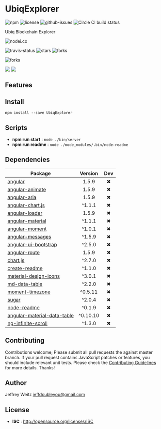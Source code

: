 # UbiqExplorer

![npm](https://img.shields.io/npm/v/UbiqExplorer.svg) ![license](https://img.shields.io/npm/l/UbiqExplorer.svg) ![github-issues](https://img.shields.io/github/issues/jeffdoubleyou/ubiq-explorer.svg)  ![Circle CI build status](https://circleci.com/gh/jeffdoubleyou/ubiq-explorer.svg?style=svg)

Ubiq Blockchain Explorer

![nodei.co](https://nodei.co/npm/UbiqExplorer.png?downloads=true&downloadRank=true&stars=true)

![travis-status](https://img.shields.io/travis/jeffdoubleyou/ubiq-explorer.svg)
![stars](https://img.shields.io/github/stars/jeffdoubleyou/ubiq-explorer.svg)
![forks](https://img.shields.io/github/forks/jeffdoubleyou/ubiq-explorer.svg)

![forks](https://img.shields.io/github/forks/jeffdoubleyou/ubiq-explorer.svg)

![](https://david-dm.org/jeffdoubleyou/ubiq-explorer/status.svg)
![](https://david-dm.org/jeffdoubleyou/ubiq-explorer/dev-status.svg)

## Features


## Install

`npm install --save UbiqExplorer`


## Scripts

 - **npm run start** : `node ./bin/server`
 - **npm run readme** : `node ./node_modules/.bin/node-readme`

## Dependencies

Package | Version | Dev
--- |:---:|:---:
[angular](https://www.npmjs.com/package/angular) | 1.5.9 | ✖
[angular-animate](https://www.npmjs.com/package/angular-animate) | 1.5.9 | ✖
[angular-aria](https://www.npmjs.com/package/angular-aria) | 1.5.9 | ✖
[angular-chart.js](https://www.npmjs.com/package/angular-chart.js) | ^1.1.1 | ✖
[angular-loader](https://www.npmjs.com/package/angular-loader) | 1.5.9 | ✖
[angular-material](https://www.npmjs.com/package/angular-material) | ^1.1.1 | ✖
[angular-moment](https://www.npmjs.com/package/angular-moment) | ^1.0.1 | ✖
[angular-messages](https://www.npmjs.com/package/angular-messages) | ^1.5.9 | ✖
[angular-ui-bootstrap](https://www.npmjs.com/package/angular-ui-bootstrap) | ^2.5.0 | ✖
[angular-route](https://www.npmjs.com/package/angular-route) | 1.5.9 | ✖
[chart.js](https://www.npmjs.com/package/chart.js) | ^2.7.0 | ✖
[create-readme](https://www.npmjs.com/package/create-readme) | ^1.1.0 | ✖
[material-design-icons](https://www.npmjs.com/package/material-design-icons) | ^3.0.1 | ✖
[md-data-table](https://www.npmjs.com/package/md-data-table) | ^2.2.0 | ✖
[moment-timezone](https://www.npmjs.com/package/moment-timezone) | ^0.5.11 | ✖
[sugar](https://www.npmjs.com/package/sugar) | ^2.0.4 | ✖
[node-readme](https://www.npmjs.com/package/node-readme) | ^0.1.9 | ✖
[angular-material-data-table](https://www.npmjs.com/package/angular-material-data-table) | ^0.10.10 | ✖
[ng-infinite-scroll](https://www.npmjs.com/package/ng-infinite-scroll) | ^1.3.0 | ✖


## Contributing

Contributions welcome; Please submit all pull requests the against master branch. If your pull request contains JavaScript patches or features, you should include relevant unit tests. Please check the [Contributing Guidelines](contributng.md) for more details. Thanks!

## Author

Jeffrey Weitz <jeffdoubleyou@gmail.com>

## License

 - **ISC** : http://opensource.org/licenses/ISC
